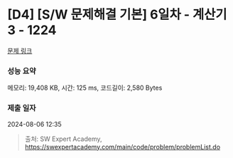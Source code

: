 # [D4] [S/W 문제해결 기본] 6일차 - 계산기3 - 1224 

[문제 링크](https://swexpertacademy.com/main/code/problem/problemDetail.do?contestProbId=AV14tDX6AFgCFAYD) 

### 성능 요약

메모리: 19,408 KB, 시간: 125 ms, 코드길이: 2,580 Bytes

### 제출 일자

2024-08-06 12:35



> 출처: SW Expert Academy, https://swexpertacademy.com/main/code/problem/problemList.do